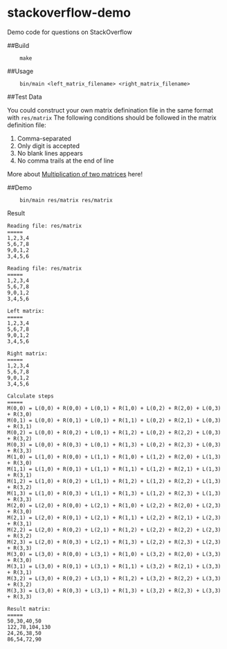 # stackoverflow-demo
Demo code for questions on StackOverflow

##Build

```
    make
```

##Usage

```
    bin/main <left_matrix_filename> <right_matrix_filename>
```

##Test Data

You could construct your own matrix definination file in the same format with `res/matrix`
The following conditions should be followed in the matrix definition file:
1. Comma-separated
1. Only digit is accepted
1. No blank lines appears
1. No comma trails at the end of line

More about [Multiplication of two matrices](https://en.wikipedia.org/wiki/Matrix_(mathematics)#Matrix_multiplication) here!

##Demo

```
    bin/main res/matrix res/matrix
```

Result

```
Reading file: res/matrix
=====
1,2,3,4
5,6,7,8
9,0,1,2
3,4,5,6

Reading file: res/matrix
=====
1,2,3,4
5,6,7,8
9,0,1,2
3,4,5,6

Left matrix:
=====
1,2,3,4
5,6,7,8
9,0,1,2
3,4,5,6

Right matrix:
=====
1,2,3,4
5,6,7,8
9,0,1,2
3,4,5,6

Calculate steps
=====
M(0,0) = L(0,0) + R(0,0) + L(0,1) + R(1,0) + L(0,2) + R(2,0) + L(0,3) + R(3,0)
M(0,1) = L(0,0) + R(0,1) + L(0,1) + R(1,1) + L(0,2) + R(2,1) + L(0,3) + R(3,1)
M(0,2) = L(0,0) + R(0,2) + L(0,1) + R(1,2) + L(0,2) + R(2,2) + L(0,3) + R(3,2)
M(0,3) = L(0,0) + R(0,3) + L(0,1) + R(1,3) + L(0,2) + R(2,3) + L(0,3) + R(3,3)
M(1,0) = L(1,0) + R(0,0) + L(1,1) + R(1,0) + L(1,2) + R(2,0) + L(1,3) + R(3,0)
M(1,1) = L(1,0) + R(0,1) + L(1,1) + R(1,1) + L(1,2) + R(2,1) + L(1,3) + R(3,1)
M(1,2) = L(1,0) + R(0,2) + L(1,1) + R(1,2) + L(1,2) + R(2,2) + L(1,3) + R(3,2)
M(1,3) = L(1,0) + R(0,3) + L(1,1) + R(1,3) + L(1,2) + R(2,3) + L(1,3) + R(3,3)
M(2,0) = L(2,0) + R(0,0) + L(2,1) + R(1,0) + L(2,2) + R(2,0) + L(2,3) + R(3,0)
M(2,1) = L(2,0) + R(0,1) + L(2,1) + R(1,1) + L(2,2) + R(2,1) + L(2,3) + R(3,1)
M(2,2) = L(2,0) + R(0,2) + L(2,1) + R(1,2) + L(2,2) + R(2,2) + L(2,3) + R(3,2)
M(2,3) = L(2,0) + R(0,3) + L(2,1) + R(1,3) + L(2,2) + R(2,3) + L(2,3) + R(3,3)
M(3,0) = L(3,0) + R(0,0) + L(3,1) + R(1,0) + L(3,2) + R(2,0) + L(3,3) + R(3,0)
M(3,1) = L(3,0) + R(0,1) + L(3,1) + R(1,1) + L(3,2) + R(2,1) + L(3,3) + R(3,1)
M(3,2) = L(3,0) + R(0,2) + L(3,1) + R(1,2) + L(3,2) + R(2,2) + L(3,3) + R(3,2)
M(3,3) = L(3,0) + R(0,3) + L(3,1) + R(1,3) + L(3,2) + R(2,3) + L(3,3) + R(3,3)

Result matrix:
=====
50,30,40,50
122,78,104,130
24,26,38,50
86,54,72,90
```